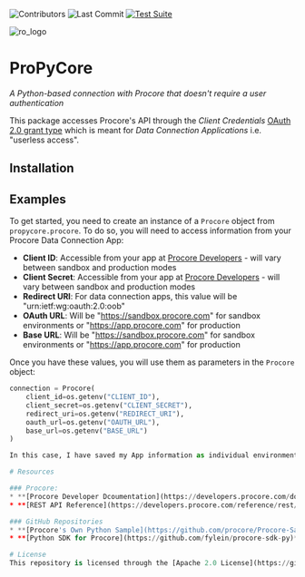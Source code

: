 ![Contributors](https://img.shields.io/github/contributors/rogers-obrien-rad/ProPyCore)
![Last Commit](https://img.shields.io/github/last-commit/rogers-obrien-rad/ProPyCore)
[![Test Suite](https://github.com/rogers-obrien-rad/ProPyCore/actions/workflows/tests.yml/badge.svg)](https://github.com/rogers-obrien-rad/ProPyCore/actions/workflows/tests.yml)

![ro_logo](https://github.com/rogers-obrien-rad/general-template/blob/main/images/ro_logo.png)

# ProPyCore
_A Python-based connection with Procore that doesn't require a user authentication_

This package accesses Procore's API through the _Client Credentials_ [OAuth 2.0 grant type](https://developers.procore.com/documentation/oauth-choose-grant-type) which is meant for _Data Connection Applications_ i.e. "userless access".

## Installation

## Examples
To get started, you need to create an instance of a `Procore` object from `propycore.procore`. To do so, you will need to access information from your Procore Data Connection App:
* **Client ID**: Accessible from your app at [Procore Developers](https://developers.procore.com/signin) - will vary between sandbox and production modes
* **Client Secret**: Accessible from your app at [Procore Developers](https://developers.procore.com/signin) - will vary between sandbox and production modes
* **Redirect URI**: For data connection apps, this value will be "urn:ietf:wg:oauth:2.0:oob"
* **OAuth URL**: Will be "https://sandbox.procore.com" for sandbox environments or "https://app.procore.com" for production
* **Base URL**: Will be "https://sandbox.procore.com" for sandbox environments or "https://app.procore.com" for production

Once you have these values, you will use them as parameters in the `Procore` object:

```python
connection = Procore(
    client_id=os.getenv("CLIENT_ID"),
    client_secret=os.getenv("CLIENT_SECRET"),
    redirect_uri=os.getenv("REDIRECT_URI"),
    oauth_url=os.getenv("OAUTH_URL"),
    base_url=os.getenv("BASE_URL")
)

In this case, I have saved my App information as individual environment variables. For examples on how to access Procore information and create new object, see the [snippets](https://github.com/rogers-obrien-rad/ProPyCore/tree/main/snippets) folder for a rather exhaustive list. 

# Resources

### Procore:
* **[Procore Developer Dcoumentation](https://developers.procore.com/documentation/introduction)**: Various articles concerning the setup and use of Procore's API
* **[REST API Reference](https://developers.procore.com/reference/rest/v1/docs/rest-api-overview)**: Endpoints, response samples, and limited code snippets showcasing the use of the API. 

### GitHub Repositories
* **[Procore's Own Python Sample](https://github.com/procore/Procore-Sample-Python)**: Includes basic code to setup a Python Flash application but uses the other OAuth 2.0 grant type
* **[Python SDK for Procore](https://github.com/fylein/procore-sdk-py)**: Small SDK that includes basic code to work with Procore. Uses the other OAuth 2.0 grant type. 

# License
This repository is licensed through the [Apache 2.0 License](https://github.com/rogers-obrien-rad/ProPyCore/blob/main/LICENSE). 
